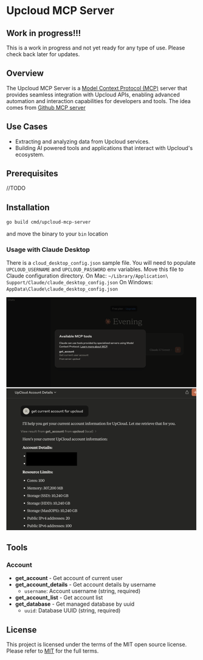 # Upcloud MCP Server

## Work in progress!!!

This is a work in progress and not yet ready for any type of use. Please check back later for updates.

## Overview

The Upcloud MCP Server is a [Model Context Protocol (MCP)](https://modelcontextprotocol.io/introduction)
server that provides seamless integration with Upcloud APIs, enabling advanced
automation and interaction capabilities for developers and tools.
The idea comes from [Github MCP server](https://github.com/github/github-mcp-server/)

## Use Cases

- Extracting and analyzing data from Upcloud services.
- Building AI powered tools and applications that interact with Upcloud's ecosystem.

## Prerequisites

//TODO

## Installation

```sh
go build cmd/upcloud-mcp-server
```

and move the binary to your `bin` location

### Usage with Claude Desktop

There is a `cloud_desktop_config.json` sample file.
You will need to populate `UPCLOUD_USERNAME` and `UPCLOUD_PASSWORD` env variables.
Move this file to Claude configuration directory.
On Mac: `~/Library/Application\ Support/Claude/claude_desktop_config.json`
On Windows: `AppData\Claude\claude_desktop_config.json`

![tools](./static/tools.png)
![ask](./static/ask.png)

## Tools

### Account

- **get_account** - Get account of current user
- **get_account_details** - Get account details by username
  - `username`: Account username (string, required)
- **get_account_list** - Get account list
- **get_database** - Get managed database by uuid
  - `uuid`: Database UUID (string, required)

## License

This project is licensed under the terms of the MIT open source license. Please refer to [MIT](./LICENSE) for the full terms.
